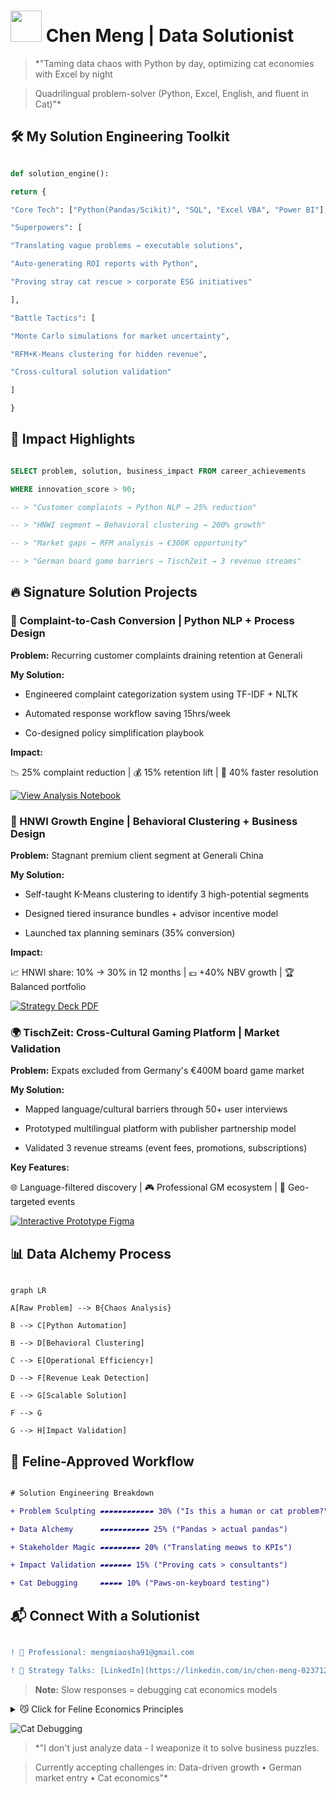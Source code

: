 # <img src="https://media.giphy.com/media/JIX9t2j0ZTN9S/giphy.gif" width="50"> Chen Meng | Data Solutionist

> *"Taming data chaos with Python by day, optimizing cat economies with Excel by night

> Quadrilingual problem-solver (Python, Excel, English, and fluent in Cat)"*

## 🛠️ **My Solution Engineering Toolkit**

```python

def solution_engine():

return {

"Core Tech": ["Python(Pandas/Scikit)", "SQL", "Excel VBA", "Power BI"],

"Superpowers": [

"Translating vague problems → executable solutions",

"Auto-generating ROI reports with Python",

"Proving stray cat rescue > corporate ESG initiatives"

],

"Battle Tactics": [

"Monte Carlo simulations for market uncertainty",

"RFM+K-Means clustering for hidden revenue",

"Cross-cultural solution validation"

]

}

```

## 🚀 **Impact Highlights**

```sql

SELECT problem, solution, business_impact FROM career_achievements

WHERE innovation_score > 90;

-- > "Customer complaints → Python NLP → 25% reduction"

-- > "HNWI segment → Behavioral clustering → 200% growth"

-- > "Market gaps → RFM analysis → €300K opportunity"

-- > "German board game barriers → TischZeit → 3 revenue streams"

```

## 🔥 **Signature Solution Projects**

### 🧠 Complaint-to-Cash Conversion | Python NLP + Process Design

**Problem:** Recurring customer complaints draining retention at Generali

**My Solution:**

- Engineered complaint categorization system using TF-IDF + NLTK

- Automated response workflow saving 15hrs/week

- Co-designed policy simplification playbook

**Impact:**

📉 25% complaint reduction | 💰 15% retention lift | 🚀 40% faster resolution

[![View Analysis Notebook](https://img.shields.io/badge/View_Analysis-Notebook-orange)]()

### 👑 HNWI Growth Engine | Behavioral Clustering + Business Design

**Problem:** Stagnant premium client segment at Generali China

**My Solution:**

- Self-taught K-Means clustering to identify 3 high-potential segments

- Designed tiered insurance bundles + advisor incentive model

- Launched tax planning seminars (35% conversion)

**Impact:**

📈 HNWI share: 10% → 30% in 12 months | 💶 +40% NBV growth | 🏆 Balanced portfolio

[![Strategy Deck PDF](https://img.shields.io/badge/Strategy_Deck-PDF-blue)]()

### 🌍 TischZeit: Cross-Cultural Gaming Platform | Market Validation

**Problem:** Expats excluded from Germany's €400M board game market

**My Solution:**

- Mapped language/cultural barriers through 50+ user interviews

- Prototyped multilingual platform with publisher partnership model

- Validated 3 revenue streams (event fees, promotions, subscriptions)

**Key Features:**

🌐 Language-filtered discovery | 🎮 Professional GM ecosystem | 📍 Geo-targeted events

[![Interactive Prototype Figma](https://img.shields.io/badge/Interactive_Prototype-Figma-green)]()

## 📊 **Data Alchemy Process**

```mermaid

graph LR

A[Raw Problem] --> B{Chaos Analysis}

B --> C[Python Automation]

B --> D[Behavioral Clustering]

C --> E[Operational Efficiency↑]

D --> F[Revenue Leak Detection]

E --> G[Scalable Solution]

F --> G

G --> H[Impact Validation]

```

## 🐾 **Feline-Approved Workflow**

```diff

# Solution Engineering Breakdown

+ Problem Sculpting ▰▰▰▰▰▰▰▰▰▰▰▰ 30% ("Is this a human or cat problem?")

+ Data Alchemy      ▰▰▰▰▰▰▰▰▰▰▰ 25% ("Pandas > actual pandas")

+ Stakeholder Magic ▰▰▰▰▰▰▰▰▰ 20% ("Translating meows to KPIs")

+ Impact Validation ▰▰▰▰▰▰▰ 15% ("Proving cats > consultants")

+ Cat Debugging     ▰▰▰▰▰ 10% ("Paws-on-keyboard testing")

```

## 📬 **Connect With a Solutionist**

```diff

! 💌 Professional: mengmiaosha91@gmail.com

! 💼 Strategy Talks: [LinkedIn](https://linkedin.com/in/chen-meng-023712316)

```

> **Note:** Slow responses = debugging cat economics models

<details>

<summary>😼 Click for Feline Economics Principles</summary>

```python

feline_economics = {

"Principle 1": "1 bug fix = 3 chin scratches ROI",

"Principle 2": "Code quality ∝ purring decibels",

"Principle 3": "Optimal debugging: stare at cat for 7.3s",

"Validation": "Data-proven: Cat food > consulting fees"

}

print("🐱 Feline-Approved Solution Framework:")

for k, v in feline_economics.items():

print(f"• {k}: {v}")

```

</details>

![Cat Debugging](https://media.giphy.com/media/VbnUQpnihPSIgIXuZv/giphy.gif?cid=ecf05e47bq9fz3zqyv8vq8c9j0d8e7q5x7k6x9k7q3q1q3q9g&ep=v1_gifs_search&rid=giphy.gif&ct=g)

> *"I don't just analyze data - I weaponize it to solve business puzzles.

> Currently accepting challenges in: Data-driven growth • German market entry • Cat economics"*

`````
